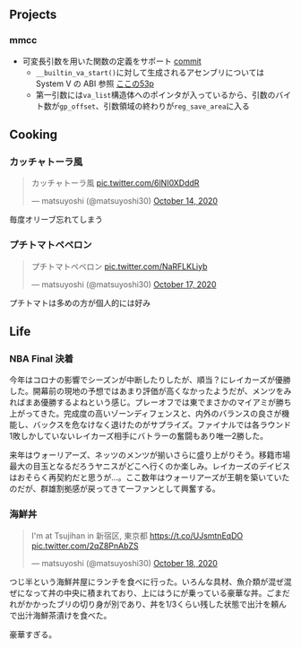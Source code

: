 ## Projects

### mmcc

- 可変長引数を用いた関数の定義をサポート [commit](https://github.com/matsuyoshi30/mmcc/commit/a987a7664308a2f7e36da57ec174a08f183066ad)
  - `__builtin_va_start()`に対して生成されるアセンブリについては System V の ABI 参照 [ここの53p](https://uclibc.org/docs/psABI-x86_64.pdf)
  - 第一引数には`va_list`構造体へのポインタが入っているから、引数のバイト数が`gp_offset`、引数領域の終わりが`reg_save_area`に入る

## Cooking

### カッチャトーラ風

<blockquote class="twitter-tweet"><p lang="ja" dir="ltr">カッチャトーラ風 <a href="https://t.co/6lNI0XDddR">pic.twitter.com/6lNI0XDddR</a></p>&mdash; matsuyoshi (@matsuyoshi30) <a href="https://twitter.com/matsuyoshi30/status/1316237580992569344?ref_src=twsrc%5Etfw">October 14, 2020</a></blockquote> <script async src="https://platform.twitter.com/widgets.js" charset="utf-8"></script>

毎度オリーブ忘れてしまう

### プチトマトペペロン

<blockquote class="twitter-tweet"><p lang="ja" dir="ltr">プチトマトペペロン <a href="https://t.co/NaRFLKLiyb">pic.twitter.com/NaRFLKLiyb</a></p>&mdash; matsuyoshi (@matsuyoshi30) <a href="https://twitter.com/matsuyoshi30/status/1317449310779236354?ref_src=twsrc%5Etfw">October 17, 2020</a></blockquote> <script async src="https://platform.twitter.com/widgets.js" charset="utf-8"></script>

プチトマトは多めの方が個人的には好み

## Life

### NBA Final 決着

今年はコロナの影響でシーズンが中断したりしたが、順当？にレイカーズが優勝した。開幕前の現地の予想ではあまり評価が高くなかったようだが、メンツをみればまあ優勝するよねという感じ。プレーオフでは東でまさかのマイアミが勝ち上がってきた。完成度の高いゾーンディフェンスと、内外のバランスの良さが機能し、バックスを危なけなく退けたのがサプライズ。ファイナルでは各ラウンド1敗しかしていないレイカーズ相手にバトラーの奮闘もあり唯一2勝した。

来年はウォーリアーズ、ネッツのメンツが揃いさらに盛り上がりそう。移籍市場最大の目玉となるだろうヤニスがどこへ行くのか楽しみ。レイカーズのデイビスはおそらく再契約だと思うが…。ここ数年はウォーリアーズが王朝を築いていたのだが、群雄割拠感が戻ってきて一ファンとして興奮する。

### 海鮮丼

<blockquote class="twitter-tweet"><p lang="ja" dir="ltr">I&#39;m at Tsujihan in 新宿区, 東京都 <a href="https://t.co/UJsmtnEqDO">https://t.co/UJsmtnEqDO</a> <a href="https://t.co/2qZ8PnAbZS">pic.twitter.com/2qZ8PnAbZS</a></p>&mdash; matsuyoshi (@matsuyoshi30) <a href="https://twitter.com/matsuyoshi30/status/1317695798109523968?ref_src=twsrc%5Etfw">October 18, 2020</a></blockquote> <script async src="https://platform.twitter.com/widgets.js" charset="utf-8"></script>

つじ半という海鮮丼屋にランチを食べに行った。いろんな具材、魚介類が混ぜ混ぜになって丼の中央に積まれており、上にはうにが乗っている豪華な丼。ごまだれがかかったブリの切り身が別であり、丼を1/3くらい残した状態で出汁を頼んで出汁海鮮茶漬けを食べた。

豪華すぎる。
